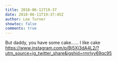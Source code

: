 ```yaml
---
title: 2018-06-11T19-37
date: 2018-06-11T19:37:45Z
author: Lee Turner
showtoc: false
comments: true
---
```


But daddy, you have some cake...... I like cake https://www.instagram.com/p/Bj5Xj3dA4L2/?utm_source=ig_twitter_share&igshid=rmrlyy69qc95

